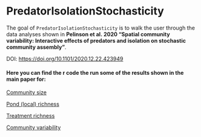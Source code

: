 
<!-- README.md is generated from README.Rmd. Please edit that file -->

# PredatorIsolationStochasticity

<!-- badges: start -->
<!-- badges: end -->

The goal of `PredatorIsolationStochasticity` is to walk the user through
the data analyses shown in **Pelinson et al. 2020 “Spatial community
variability: Interactive effects of predators and isolation on
stochastic community assembly”**.

DOI: <https://doi.org/10.1101/2020.12.22.423949>

#### Here you can find the r code the run some of the results shown in the main paper for:

[Community
size](https://github.com/RodolfoPelinson/PredatorIsolationStochasticity/blob/master/Community%20Size%20Analyses/Community-Size-Analyses.md)

[Pond (local)
richness](https://github.com/RodolfoPelinson/PredatorIsolationStochasticity/blob/master/Alpha%20Diversity%20Analyses/Alpha-Diversity-Analyses.md)

[Treatment
richness](https://github.com/RodolfoPelinson/PredatorIsolationStochasticity/blob/master/Treatment%20Richness/Gamma-Diversity-Analyses.md)

[Community
variability](https://github.com/RodolfoPelinson/PredatorIsolationStochasticity/blob/master/Community%20Variability%20Analyses/Community-Variability-Analyses.md)
